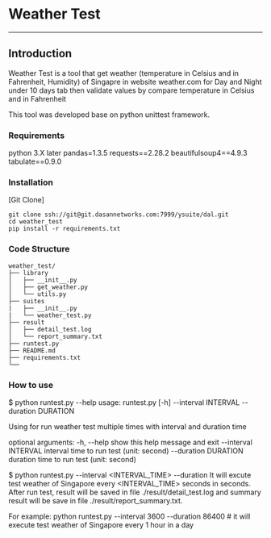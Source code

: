 # Weather Test

---

## Introduction

Weather Test is a tool that get weather (temperature in Celsius and in Fahrenheit, Humidity) of Singapre
in website weather.com for Day and Night under 10 days tab then validate values by compare temperature in Celsius and in Fahrenheit

This tool was developed base on python unittest framework.


### Requirements

python 3.X later
pandas=1.3.5
requests==2.28.2
beautifulsoup4==4.9.3
tabulate==0.9.0


### Installation

[Git Clone]

    git clone ssh://git@git.dasannetworks.com:7999/ysuite/dal.git
    cd weather_test
    pip install -r requirements.txt


### Code Structure

    weather_test/
    ├── library
    │   ├── __init__.py
    │   ├── get_weather.py
    │   └── utils.py
    ├── suites
    |   ├── __init__.py
    |   └── weather_test.py
    ├── result
    │   ├── detail_test.log
    │   └── report_summary.txt 
    ├── runtest.py
    ├── README.md
    ├── requirements.txt
    └──

### How to use

$ python runtest.py --help
usage: runtest.py [-h] --interval INTERVAL --duration DURATION

Using for run weather test multiple times with interval and duration time

optional arguments:
  -h, --help           show this help message and exit
  --interval INTERVAL  interval time to run test (unit: second)
  --duration DURATION  duration time to run test (unit: second)

$ python runtest.py --interval <INTERVAL_TIME> --duration <DURATION>
It will excute test weather of Singapore every <INTERVAL_TIME> seconds in <DURATION> seconds.
After run test, result will be saved in file ./result/detail_test.log and summary result will be save in file ./result/report_summary.txt.

For example:
    python runtest.py --interval 3600 --duration 86400
    # it will execute test weather of Singapore every 1 hour in a day
